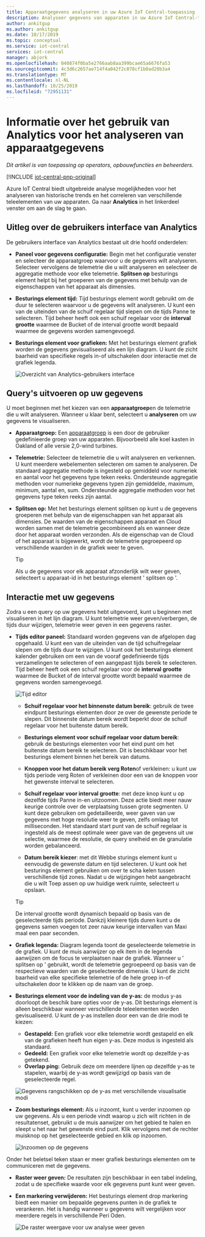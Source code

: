 ```yaml
---
title: Apparaatgegevens analyseren in uw Azure IoT Central-toepassing | Microsoft Docs
description: Analyseer gegevens van apparaten in uw Azure IoT Central-toepassing.
author: ankitgup
ms.author: ankitgup
ms.date: 10/17/2019
ms.topic: conceptual
ms.service: iot-central
services: iot-central
manager: abjork
ms.openlocfilehash: 040874f0ba5e2766aab8aa399bcae65a6676fa53
ms.sourcegitcommit: 4c3d6c2657ae714f4a042f2c078cf1b0ad20b3a4
ms.translationtype: MT
ms.contentlocale: nl-NL
ms.lasthandoff: 10/25/2019
ms.locfileid: "72951131"
---
```

# <a name="how-to-use-analytics-to-analyze-device-data"></a>Informatie over het gebruik van Analytics voor het analyseren van apparaatgegevens

*Dit artikel is van toepassing op operators, opbouwfuncties en beheerders.*

[!INCLUDE [iot-central-pnp-original](../../../includes/iot-central-pnp-original-note.md)]

Azure IoT Central biedt uitgebreide analyse mogelijkheden voor het analyseren van historische trends en het correleren van verschillende teleelementen van uw apparaten. Ga naar **Analytics** in het linkerdeel venster om aan de slag te gaan.

## <a name="understanding-the-analytics-ui"></a>Uitleg over de gebruikers interface van Analytics
De gebruikers interface van Analytics bestaat uit drie hoofd onderdelen:
- **Paneel voor gegevens configuratie:** Begin met het configuratie venster en selecteer de apparaatgroep waarvoor u de gegevens wilt analyseren. Selecteer vervolgens de telemetrie die u wilt analyseren en selecteer de aggregatie methode voor elke telemetrie. **Splitsen op** besturings element helpt bij het groeperen van de gegevens met behulp van de eigenschappen van het apparaat als dimensies.

- **Besturings element tijd:** Tijd besturings element wordt gebruikt om de duur te selecteren waarvoor u de gegevens wilt analyseren. U kunt een van de uiteinden van de schuif regelaar tijd slepen om de tijds Panne te selecteren. Tijd beheer heeft ook een schuif regelaar voor de **interval grootte** waarmee de Bucket of de interval grootte wordt bepaald waarmee de gegevens worden samengevoegd. 

- **Besturings element voor grafieken:** Met het besturings element grafiek worden de gegevens gevisualiseerd als een lijn diagram. U kunt de zicht baarheid van specifieke regels in-of uitschakelen door interactie met de grafiek legenda. 


  ![Overzicht van Analytics-gebruikers interface](media/howto-create-analytics-pnp/analyticsui.png)


## <a name="querying-your-data"></a>Query's uitvoeren op uw gegevens

U moet beginnen met het kiezen van een **apparaatgroep**en de telemetrie die u wilt analyseren. Wanneer u klaar bent, selecteert u **analyseren** om uw gegevens te visualiseren.

- **Apparaatgroep:** Een [apparaatgroep](howto-use-device-groups-pnp.md) is een door de gebruiker gedefinieerde groep van uw apparaten. Bijvoorbeeld alle koel kasten in Oakland of alle versie 2,0-wind turbines.

- **Telemetrie:** Selecteer de telemetrie die u wilt analyseren en verkennen. U kunt meerdere webelementen selecteren om samen te analyseren. De standaard aggregatie methode is ingesteld op gemiddeld voor numeriek en aantal voor het gegevens type teken reeks. Ondersteunde aggregatie methoden voor numerieke gegevens typen zijn gemiddelde, maximum, minimum, aantal en, sum.  Ondersteunde aggregatie methoden voor het gegevens type teken reeks zijn aantal.

- **Splitsen op:** Met het besturings element splitsen op kunt u de gegevens groeperen met behulp van de eigenschappen van het apparaat als dimensies. De waarden van de eigenschappen apparaat en Cloud worden samen met de telemetrie gecombineerd als en wanneer deze door het apparaat worden verzonden. Als de eigenschap van de Cloud of het apparaat is bijgewerkt, wordt de telemetrie gegroepeerd op verschillende waarden in de grafiek weer te geven.

    > [!TIP]
    > Als u de gegevens voor elk apparaat afzonderlijk wilt weer geven, selecteert u apparaat-id in het besturings element ' splitsen op '.

## <a name="interacting-with-your-data"></a>Interactie met uw gegevens

Zodra u een query op uw gegevens hebt uitgevoerd, kunt u beginnen met visualiseren in het lijn diagram. U kunt telemetrie weer geven/verbergen, de tijds duur wijzigen, telemetrie weer geven in een gegevens raster.

- **Tijds editor paneel:** Standaard worden gegevens van de afgelopen dag opgehaald. U kunt een van de uiteinden van de tijd schuifregelaar slepen om de tijds duur te wijzigen. U kunt ook het besturings element kalender gebruiken om een van de vooraf gedefinieerde tijds verzamelingen te selecteren of een aangepast tijds bereik te selecteren. Tijd beheer heeft ook een schuif regelaar voor de **interval grootte** waarmee de Bucket of de interval grootte wordt bepaald waarmee de gegevens worden samengevoegd.

    ![Tijd editor](media/howto-create-analytics-pnp/timeeditorpanel.png)

    - **Schuif regelaar voor het binnenste datum bereik**: gebruik de twee eindpunt besturings elementen door ze over de gewenste periode te slepen. Dit binnenste datum bereik wordt beperkt door de schuif regelaar voor het buitenste datum bereik.
    
   
    - **Besturings element voor schuif regelaar voor datum bereik**: gebruik de besturings elementen voor het eind punt om het buitenste datum bereik te selecteren. Dit is beschikbaar voor het besturings element binnen het bereik van datums.

    - **Knoppen voor het datum bereik verg Roten**of verkleinen: u kunt uw tijds periode verg Roten of verkleinen door een van de knoppen voor het gewenste interval te selecteren.

    - **Schuif regelaar voor interval grootte**: met deze knop kunt u op dezelfde tijds Panne in-en uitzoomen. Deze actie biedt meer nauw keurige controle over de verplaatsing tussen grote segmenten. U kunt deze gebruiken om gedetailleerde, weer gaven van uw gegevens met hoge resolutie weer te geven, zelfs omlaag tot milliseconden. Het standaard start punt van de schuif regelaar is ingesteld als de meest optimale weer gave van de gegevens uit uw selectie, waarmee de resolutie, de query snelheid en de granulatie worden gebalanceerd.
    
    - **Datum bereik kiezer**: met dit Webbe sturings element kunt u eenvoudig de gewenste datum en tijd selecteren. U kunt ook het besturings element gebruiken om over te scha kelen tussen verschillende tijd zones. Nadat u de wijzigingen hebt aangebracht die u wilt Toep assen op uw huidige werk ruimte, selecteert u opslaan.

    > [!TIP]
    > De interval grootte wordt dynamisch bepaald op basis van de geselecteerde tijds periode. Dankzij kleinere tijds duren kunt u de gegevens samen voegen tot zeer nauw keurige intervallen van Maxi maal een paar seconden.


- **Grafiek legenda:** Diagram legenda toont de geselecteerde telemetrie in de grafiek. U kunt de muis aanwijzer op elk item in de legenda aanwijzen om de focus te verplaatsen naar de grafiek. Wanneer u ' splitsen op ' gebruikt, wordt de telemetrie gegroepeerd op basis van de respectieve waarden van de geselecteerde dimensie. U kunt de zicht baarheid van elke specifieke telemetrie of de hele groep in-of uitschakelen door te klikken op de naam van de groep.  


- **Besturings element voor de indeling van de y-as:** de modus y-as doorloopt de beschik bare opties voor de y-as. Dit besturings element is alleen beschikbaar wanneer verschillende teleelementen worden gevisualiseerd. U kunt de y-as instellen door een van de drie modi te kiezen:

    - **Gestapeld:** Een grafiek voor elke telemetrie wordt gestapeld en elk van de grafieken heeft hun eigen y-as. Deze modus is ingesteld als standaard.
    - **Gedeeld:** Een grafiek voor elke telemetrie wordt op dezelfde y-as getekend.
    - **Overlap ping:** Gebruik deze om meerdere lijnen op dezelfde y-as te stapelen, waarbij de y-as wordt gewijzigd op basis van de geselecteerde regel.

  ![Gegevens rangschikken op de y-as met verschillende visualisatie modi](media/howto-create-analytics-pnp/yaxiscontrol.png)

- **Zoom besturings element:** Als u inzoomt, kunt u verder inzoomen op uw gegevens. Als u een periode vindt waarop u zich wilt richten in de resultatenset, gebruikt u de muis aanwijzer om het gebied te halen en sleept u het naar het gewenste eind punt. Klik vervolgens met de rechter muisknop op het geselecteerde gebied en klik op inzoomen.

  ![Inzoomen op de gegevens](media/howto-create-analytics-pnp/zoom.png)

Onder het beletsel teken staan er meer grafiek besturings elementen om te communiceren met de gegevens.

- **Raster weer geven:** De resultaten zijn beschikbaar in een tabel indeling, zodat u de specifieke waarde voor elk gegevens punt kunt weer geven.

- **Een markering verwijderen:** Het besturings element drop markering biedt een manier om bepaalde gegevens punten in de grafiek te verankeren. Het is handig wanneer u gegevens wilt vergelijken voor meerdere regels in verschillende Peri Oden.

  ![De raster weergave voor uw analyse weer geven](media/howto-create-analytics-pnp/additionalchartcontrols.png)